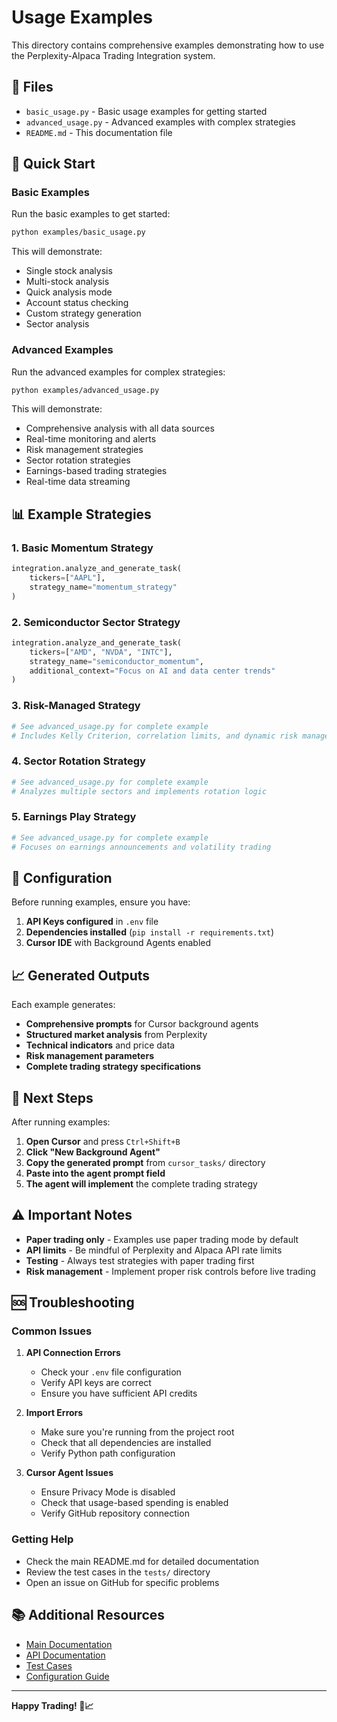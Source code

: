 # Usage Examples

This directory contains comprehensive examples demonstrating how to use the Perplexity-Alpaca Trading Integration system.

## 📁 Files

- `basic_usage.py` - Basic usage examples for getting started
- `advanced_usage.py` - Advanced examples with complex strategies
- `README.md` - This documentation file

## 🚀 Quick Start

### Basic Examples

Run the basic examples to get started:

```bash
python examples/basic_usage.py
```

This will demonstrate:
- Single stock analysis
- Multi-stock analysis
- Quick analysis mode
- Account status checking
- Custom strategy generation
- Sector analysis

### Advanced Examples

Run the advanced examples for complex strategies:

```bash
python examples/advanced_usage.py
```

This will demonstrate:
- Comprehensive analysis with all data sources
- Real-time monitoring and alerts
- Risk management strategies
- Sector rotation strategies
- Earnings-based trading strategies
- Real-time data streaming

## 📊 Example Strategies

### 1. Basic Momentum Strategy
```python
integration.analyze_and_generate_task(
    tickers=["AAPL"],
    strategy_name="momentum_strategy"
)
```

### 2. Semiconductor Sector Strategy
```python
integration.analyze_and_generate_task(
    tickers=["AMD", "NVDA", "INTC"],
    strategy_name="semiconductor_momentum",
    additional_context="Focus on AI and data center trends"
)
```

### 3. Risk-Managed Strategy
```python
# See advanced_usage.py for complete example
# Includes Kelly Criterion, correlation limits, and dynamic risk management
```

### 4. Sector Rotation Strategy
```python
# See advanced_usage.py for complete example
# Analyzes multiple sectors and implements rotation logic
```

### 5. Earnings Play Strategy
```python
# See advanced_usage.py for complete example
# Focuses on earnings announcements and volatility trading
```

## 🔧 Configuration

Before running examples, ensure you have:

1. **API Keys configured** in `.env` file
2. **Dependencies installed** (`pip install -r requirements.txt`)
3. **Cursor IDE** with Background Agents enabled

## 📈 Generated Outputs

Each example generates:
- **Comprehensive prompts** for Cursor background agents
- **Structured market analysis** from Perplexity
- **Technical indicators** and price data
- **Risk management parameters**
- **Complete trading strategy specifications**

## 🎯 Next Steps

After running examples:

1. **Open Cursor** and press `Ctrl+Shift+B`
2. **Click "New Background Agent"**
3. **Copy the generated prompt** from `cursor_tasks/` directory
4. **Paste into the agent prompt field**
5. **The agent will implement** the complete trading strategy

## ⚠️ Important Notes

- **Paper trading only** - Examples use paper trading mode by default
- **API limits** - Be mindful of Perplexity and Alpaca API rate limits
- **Testing** - Always test strategies with paper trading first
- **Risk management** - Implement proper risk controls before live trading

## 🆘 Troubleshooting

### Common Issues

1. **API Connection Errors**
   - Check your `.env` file configuration
   - Verify API keys are correct
   - Ensure you have sufficient API credits

2. **Import Errors**
   - Make sure you're running from the project root
   - Check that all dependencies are installed
   - Verify Python path configuration

3. **Cursor Agent Issues**
   - Ensure Privacy Mode is disabled
   - Check that usage-based spending is enabled
   - Verify GitHub repository connection

### Getting Help

- Check the main README.md for detailed documentation
- Review the test cases in the `tests/` directory
- Open an issue on GitHub for specific problems

## 📚 Additional Resources

- [Main Documentation](../README.md)
- [API Documentation](../docs/)
- [Test Cases](../tests/)
- [Configuration Guide](../docs/configuration.md)

---

**Happy Trading! 🚀📈**